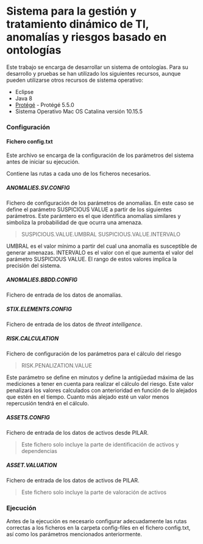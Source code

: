 # Sistema para la gestión y tratamiento dinámico de TI, anomalías y riesgos basado en ontologías

Este trabajo se encarga de desarrollar un sistema de ontologías. Para su desarrollo y pruebas se han utilizado los siguientes recursos, aunque pueden utilizarse otros recursos de sistema operativo:

  - Eclipse
  - Java 8
  - [Protégé](https://protege.stanford.edu/) - Protégé 5.5.0
  - Sistema Operativo Mac OS Catalina versión 10.15.5


### Configuración

#### Fichero config.txt

Este archivo se encarga de la configuración de los parámetros del sistema antes de iniciar su ejecución.

Contiene las rutas a cada uno de los ficheros necesarios.

##### ANOMALIES.SV.CONFIG
Fichero de configuración de los parámetros de anomalías. En este caso se define el parámetro SUSPICIOUS VALUE  a partir de los siguientes parámetros. Este parámtero es el que identifica anomalías similares y simboliza la probabilidad de que ocurra una amenaza.
> SUSPICIOUS.VALUE.UMBRAL
> SUSPICIOUS.VALUE.INTERVALO

UMBRAL es el valor mínimo a partir del cual una anomalía es susceptible de generar amenazas. 
INTERVALO es el valor con el que aumenta el valor del parámetro SUSPICIOUS VALUE.
El rango de estos valores implica la precisión del sistema.

##### ANOMALIES.BBDD.CONFIG
Fichero de entrada de los datos de anomalías.

##### STIX.ELEMENTS.CONFIG
Fichero de entrada de los datos de *threat intelligence*.

##### RISK.CALCULATION
Fichero de configuración de los parámetros para el cálculo del riesgo
> RISK.PENALIZATION.VALUE

Este parámetro se define en minutos y define la antigüedad máxima de las mediciones a tener en cuenta para realizar el cálculo del riesgo. Este valor penalizará los valores calculados con anterioridad en función de lo alejados que estén en el tiempo. Cuanto más alejado esté un valor menos repercusión tendrá en el cálculo.

##### ASSETS.CONFIG
Fichero de entrada de los datos de activos desde PILAR.
> Este fichero solo incluye la parte de identificación de activos y dependencias

##### ASSET.VALUATION
Fichero de entrada de los datos de activos de PILAR.
> Este fichero solo incluye la parte de valoración de activos

### Ejecución

Antes de la ejecución es necesario configurar adecuadamente las rutas correctas a los ficheros en la carpeta config-files en el fichero config.txt, así como los parámetros mencionados anteriormente.